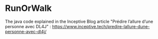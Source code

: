 # RunOrWalk

The java code explained in the Inceptive Blog article "Prédire l’allure d’une personne avec DL4J" : 
https://www.inceptive.tech/predire-lallure-dune-personne-avec-dl4j/
